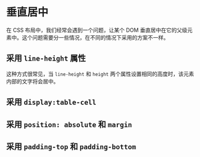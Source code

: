 # 垂直居中
在 CSS 布局中，我们经常会遇到一个问题，让某个 DOM 垂直居中在它的父级元素中。这个问题需要分一些情况，在不同的情况下采用的方案不一样。

## 采用 `line-height` 属性
这种方式很常见，当 `line-height` 和 `height` 两个属性设置相同的高度时，该元素内部的文字将会居中。

## 采用 `display:table-cell`

## 采用 `position: absolute` 和 `margin`

## 采用 `padding-top` 和 `padding-bottom`

